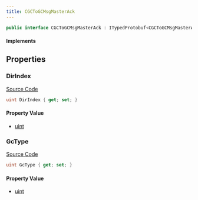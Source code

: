 ```yaml
---
title: CGCToGCMsgMasterAck
---
```


```csharp
public interface CGCToGCMsgMasterAck : ITypedProtobuf<CGCToGCMsgMasterAck>, INativeHandle
```

#### Implements

## Properties

### DirIndex

[Source Code](https://github.com/swiftly-solution/swiftlys2/blob/beta/managed/src/SwiftlyS2.Generated/Protobufs/Interfaces/CGCToGCMsgMasterAck.cs#L13)

```csharp
uint DirIndex { get; set; }
```

#### Property Value

- [uint](https://learn.microsoft.com/dotnet/api/system.uint32)

### GcType

[Source Code](https://github.com/swiftly-solution/swiftlys2/blob/beta/managed/src/SwiftlyS2.Generated/Protobufs/Interfaces/CGCToGCMsgMasterAck.cs#L16)

```csharp
uint GcType { get; set; }
```

#### Property Value

- [uint](https://learn.microsoft.com/dotnet/api/system.uint32)

